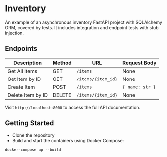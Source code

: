 # Inventory
An example of an asynchronous inventory FastAPI project with SQLAlchemy ORM, covered by tests. It includes integration and endpoint tests with stub injection.

## Endpoints
| Description       | Method | URL                | Request Body    |
|-------------------|--------|--------------------|-----------------|
| Get All Items     | GET    | `/items`           | None            |
| Get Item by ID    | GET    | `/items/{item_id}` | None            |
| Create Item       | POST   | `/items`           | `{ name: str }` |
| Delete Item by ID | DELETE | `/items/{item_id}` | None            |

Visit `http://localhost:8000` to access the full API documentation.

## Getting Started
- Clone the repository
- Build and start the containers using Docker Compose:
```
docker-compose up --build
```
